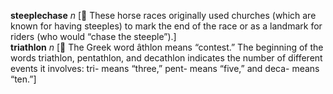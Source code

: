 __steeplechase__ _n_ [:scroll: These horse races originally used churches (which are known for having steeples) to mark the end of the race or as a landmark for riders (who would “chase the steeple”).]  
__triathlon__ _n_ [:scroll: The Greek word âthlon means “contest.” The beginning of the words triathlon, pentathlon, and decathlon indicates the number of different events it involves: tri- means “three,” pent- means “five,” and deca- means “ten.”]  
